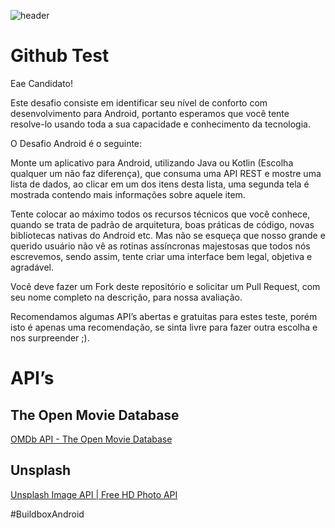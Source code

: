 ![header](https://www.techyourchance.com/wp-content/uploads/2018/04/Google-Adopted-Kotlin-Android.jpg)

# Github Test

Eae Candidato!

Este desafio consiste em identificar seu nível de conforto com desenvolvimento para Android, portanto esperamos que você tente resolve-lo usando toda a sua capacidade e conhecimento da tecnologia. 

O Desafio Android é o seguinte:

Monte um aplicativo para Android, utilizando Java ou Kotlin (Escolha qualquer um não faz diferença), que consuma uma API REST e mostre uma lista de dados, ao clicar em um dos itens desta lista, uma segunda tela é mostrada contendo mais informações sobre aquele item.

Tente colocar ao máximo todos os recursos técnicos que você conhece, quando se trata de padrão de arquitetura, boas práticas de código, novas bibliotecas nativas do Android etc. Mas não se esqueça que nosso grande e querido usuário não vê as rotinas assíncronas majestosas que todos nós escrevemos, sendo assim, tente criar uma interface bem legal, objetiva e agradável.

Você deve fazer um Fork deste repositório e solicitar um Pull Request, com seu nome completo na descrição, para nossa avaliação.

Recomendamos algumas API’s abertas e gratuitas para estes teste, porém isto é apenas uma recomendação, se sinta livre para fazer outra escolha e nos surpreender ;).

# API’s 
## The Open Movie Database
 [OMDb API - The Open Movie Database](http://www.omdbapi.com/)

## Unsplash
[Unsplash Image API | Free HD Photo API](https://unsplash.com/developers)

#BuildboxAndroid

